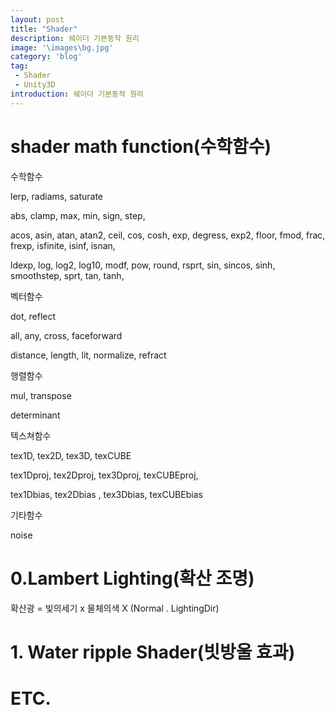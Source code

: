 ```yaml
---
layout: post
title: "Shader"
description: 쉐이더 기본동작 원리
image: '\images\bg.jpg'
category: 'blog'
tag:
 - Shader
 - Unity3D
introduction: 쉐이더 기본동작 원리
---
```




#  shader math function(수학함수)

수학함수

lerp, radiams, saturate



abs, clamp, max, min, sign, step,



acos, asin, atan, atan2, ceil, cos, cosh, exp, degress, exp2, floor, fmod, frac, frexp, isfinite, isinf, isnan,

ldexp, log, log2, log10, modf, pow, round, rsprt, sin, sincos, sinh, smoothstep, sprt, tan, tanh,



벡터함수

dot, reflect

all, any, cross, faceforward

distance, length, lit, normalize, refract



행렬함수

mul, transpose

determinant



텍스쳐함수

tex1D, tex2D, tex3D, texCUBE

tex1Dproj, tex2Dproj, tex3Dproj, texCUBEproj,

tex1Dbias, tex2Dbias , tex3Dbias, texCUBEbias



기타함수

noise

# 0.Lambert Lighting(확산 조명)

 확산광 = 빛의세기 x 물체의색 X (Normal . LightingDir)

# 1. Water ripple Shader(빗방울 효과)



# ETC.



